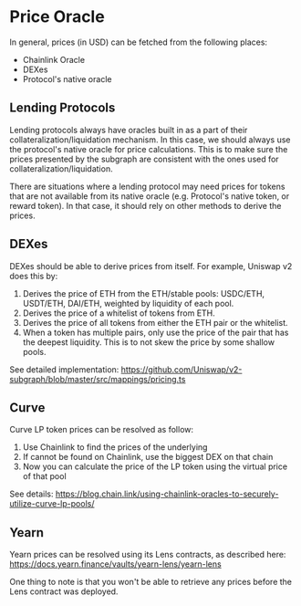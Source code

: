 # Price Oracle

In general, prices (in USD) can be fetched from the following places:

- Chainlink Oracle
- DEXes
- Protocol's native oracle

## Lending Protocols

Lending protocols always have oracles built in as a part of their collateralization/liquidation mechanism. In this case, we should always use the protocol's native oracle for price calculations. This is to make sure the prices presented by the subgraph are consistent with the ones used for collateralization/liquidation.

There are situations where a lending protocol may need prices for tokens that are not available from its native oracle (e.g. Protocol's native token, or reward token). In that case, it should rely on other methods to derive the prices.

## DEXes

DEXes should be able to derive prices from itself. For example, Uniswap v2 does this by:

1. Derives the price of ETH from the ETH/stable pools: USDC/ETH, USDT/ETH, DAI/ETH, weighted by liquidity of each pool.
2. Derives the price of a whitelist of tokens from ETH.
3. Derives the price of all tokens from either the ETH pair or the whitelist.
4. When a token has multiple pairs, only use the price of the pair that has the deepest liquidity. This is to not skew the price by some shallow pools.

See detailed implementation: https://github.com/Uniswap/v2-subgraph/blob/master/src/mappings/pricing.ts

## Curve

Curve LP token prices can be resolved as follow:

1. Use Chainlink to find the prices of the underlying
2. If cannot be found on Chainlink, use the biggest DEX on that chain
3. Now you can calculate the price of the LP token using the virtual price of that pool

See details: https://blog.chain.link/using-chainlink-oracles-to-securely-utilize-curve-lp-pools/

## Yearn

Yearn prices can be resolved using its Lens contracts, as described here: https://docs.yearn.finance/vaults/yearn-lens/yearn-lens

One thing to note is that you won't be able to retrieve any prices before the Lens contract was deployed.
